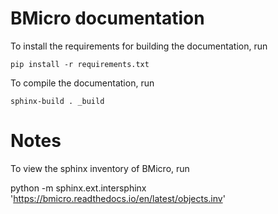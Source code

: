 BMicro documentation
===================
To install the requirements for building the documentation, run

    pip install -r requirements.txt

To compile the documentation, run

    sphinx-build . _build

Notes
=====
To view the sphinx inventory of BMicro, run

   python -m sphinx.ext.intersphinx 'https://bmicro.readthedocs.io/en/latest/objects.inv'

